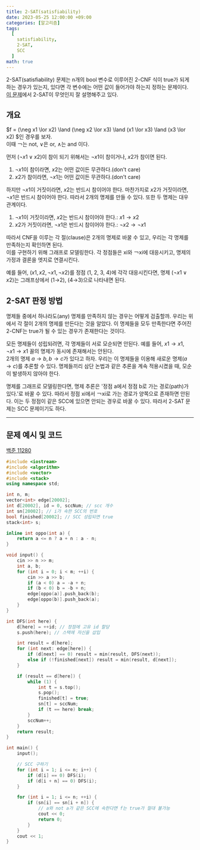 ```yaml
---
title: 2-SAT(satisfiability)
date: 2023-05-25 12:00:00 +09:00
categories: [알고리즘]
tags:
  [
    satisfiability,
    2-SAT,
    SCC
  ]
math: true
---
```

2-SAT(satisfiability) 문제는 n개의 bool 변수로 이루어진 2-CNF 식이 true가 되게 하는 경우가 있는지, 있다면 각 변수에는 어떤 값이 들어가야 하는지 정하는 문제이다. [이 문제](https://www.acmicpc.net/problem/11280)에서 2-SAT이 무엇인지 잘 설명해주고 있다.


## 개요
$f = (\neg x1 \lor x2) \land (\neg x2 \lor x3) \land (x1 \lor x3) \land (x3 \lor x2) $인 경우를 보자.<br>
이때 ￢는 not, ∨은 or, ∧는 and 이다.

먼저 $(\neg x1 \lor x2)$이 참이 되기 위해서는 $\neg x1$이 참이거나, $x2$가 참이면 된다.

1. $\neg x1$이 참이라면, $x2$는 어떤 값이든 무관하다.(don't care)
2. $x2$가 참이라면, $\neg x1$는 어떤 값이든 무관하다.(don't care)

하지만 $\neg x1$이 거짓이라면, $x2$는 반드시 참이어야 한다. 마찬가지로 $x2$가 거짓이라면, $\neg x1$은 반드시 참이어야 한다. 따라서 2개의 명제를 만들 수 있다. 또한 두 명제는 대우 관계이다.

1. $\neg x1$이 거짓이라면, $x2$는 반드시 참이어야 한다.: $x1 \rightarrow x2$
2. $x2$가 거짓이라면, $\neg x1$은 반드시 참이어야 한다.: $\neg x2 \rightarrow \neg x1$


따라서 CNF을 이루는 각 절(clause)은 2개의 명제로 바꿀 수 있고, 우리는 각 명제를 만족하는지 확인하면 된다.<br>
이를 구현하기 위해 그래프로 모델링한다. 각 정점들은 xi와 ￢xi에 대응시키고, 명제의 가정과 결론을 엣지로 연결시킨다.

예를 들어, $(x1, x2, \neg x1, \neg x2)$를 정점 (1, 2, 3, 4)에 각각 대응시킨다면, 명제 $(\neg x1 \lor x2)$는 그래프상에서 (1→2), (4→3)으로 나타내면 된다.

## 2-SAT 판정 방법
명제들 중에서 하나라도(any) 명제를 만족하지 않는 경우는 어떻게 검출할까. 우리는 위에서 각 절이 2개의 명제를 만든다는 것을 알았다. 이 명제들을 모두 만족한다면 주어진 2-CNF는 true가 될 수 있는 경우가 존재한다는 것이다.

모든 명제들이 성립되려면, 각 명제들이 서로 모순되면 안된다. 예를 들어, $x1 \rightarrow x1$, $\neg x1 \rightarrow x1$ 꼴의 명제가 동시에 존재해서는 안된다.<br>
2개의 명제 $a \rightarrow b, b \rightarrow c$가 있다고 하자. 우리는 이 명제들을 이용해 새로운 명제($a \rightarrow c$)를 추론할 수 있다. 명제들끼리 삼단 논법과 같은 추론을 계속 적용시켰을 때, 모순이 발생하지 않아야 한다.

명제를 그래프로 모델링한다면, 명제 추론은 '정점 a에서 정점 b로 가는 경로(path)가 있다.'로 바꿀 수 있다. 따라서 정점 xi에서 ￢xi로 가는 경로가 양쪽으로 존재하면 안된다. 이는 두 정점이 같은 SCC에 있으면 안되는 경우로 바꿀 수 있다. 따라서 2-SAT 문제는 SCC 문제이기도 하다.


---
## 문제 예시 및 코드
[백준 11280](https://www.acmicpc.net/problem/11280)
```c++
#include <iostream>
#include <algorithm>
#include <vector>
#include <stack>
using namespace std;

int n, m;
vector<int> edge[20002];
int d[20002], id = 0, sccNum; // scc 개수
int sn[20002]; // i가 속한 SCC의 번호
bool finished[20002]; // SCC 성립되면 true
stack<int> s;

inline int oppo(int a) {
    return a <= n ? a + n : a - n;
}

void input() {
    cin >> n >> m;
    int a, b;
    for (int i = 0; i < m; ++i) {
        cin >> a >> b;
        if (a < 0) a = -a + n;
        if (b < 0) b = -b + n;
        edge[oppo(a)].push_back(b);
        edge[oppo(b)].push_back(a);
    }
}

int DFS(int here) {
    d[here] = ++id; // 정점에 고유 id 할당
    s.push(here); // 스택에 자신을 삽입

    int result = d[here];
    for (int next: edge[here]) {
        if (d[next] == 0) result = min(result, DFS(next));
        else if (!finished[next]) result = min(result, d[next]);
    }

    if (result == d[here]) {
        while (1) {
            int t = s.top();
            s.pop();
            finished[t] = true;
            sn[t] = sccNum;
            if (t == here) break;
        }
        sccNum++;
    }
    return result;
}

int main() {
    input();

    // SCC 구하기
    for (int i = 1; i <= n; i++) {
        if (d[i] == 0) DFS(i);
        if (d[i + n] == 0) DFS(i);
    }

    for (int i = 1; i <= n; ++i) {
        if (sn[i] == sn[i + n]) {
            // a와 not a가 같은 SCC에 속한다면 f는 true가 절대 불가능
            cout << 0;
            return 0;
        }
    }
    cout << 1;
}
```
